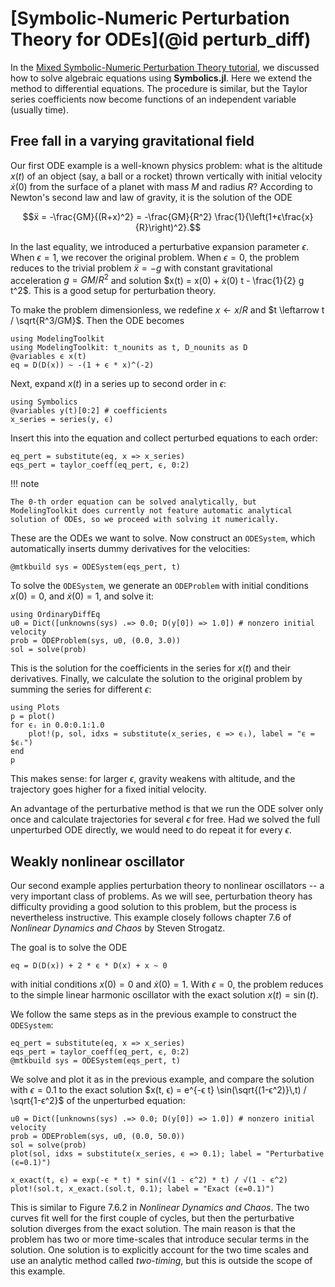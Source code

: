 # [Symbolic-Numeric Perturbation Theory for ODEs](@id perturb_diff)

In the [Mixed Symbolic-Numeric Perturbation Theory tutorial](https://symbolics.juliasymbolics.org/stable/tutorials/perturbation/), we discussed how to solve algebraic equations using **Symbolics.jl**. Here we extend the method to differential equations. The procedure is similar, but the Taylor series coefficients now become functions of an independent variable (usually time).

## Free fall in a varying gravitational field

Our first ODE example is a well-known physics problem: what is the altitude $x(t)$ of an object (say, a ball or a rocket) thrown vertically with initial velocity $ẋ(0)$ from the surface of a planet with mass $M$ and radius $R$? According to Newton's second law and law of gravity, it is the solution of the ODE

```math
ẍ = -\frac{GM}{(R+x)^2} = -\frac{GM}{R^2} \frac{1}{\left(1+ϵ\frac{x}{R}\right)^2}.
```

In the last equality, we introduced a perturbative expansion parameter $ϵ$. When $ϵ=1$, we recover the original problem. When $ϵ=0$, the problem reduces to the trivial problem $ẍ = -g$ with constant gravitational acceleration $g = GM/R^2$ and solution $x(t) = x(0) + ẋ(0) t - \frac{1}{2} g t^2$. This is a good setup for perturbation theory.

To make the problem dimensionless, we redefine $x \leftarrow x / R$ and $t \leftarrow t / \sqrt{R^3/GM}$. Then the ODE becomes

```@example perturbation
using ModelingToolkit
using ModelingToolkit: t_nounits as t, D_nounits as D
@variables ϵ x(t)
eq = D(D(x)) ~ -(1 + ϵ * x)^(-2)
```

Next, expand $x(t)$ in a series up to second order in $ϵ$:

```@example perturbation
using Symbolics
@variables y(t)[0:2] # coefficients
x_series = series(y, ϵ)
```

Insert this into the equation and collect perturbed equations to each order:

```@example perturbation
eq_pert = substitute(eq, x => x_series)
eqs_pert = taylor_coeff(eq_pert, ϵ, 0:2)
```

!!! note
    
    The 0-th order equation can be solved analytically, but ModelingToolkit does currently not feature automatic analytical solution of ODEs, so we proceed with solving it numerically.

These are the ODEs we want to solve. Now construct an `ODESystem`, which automatically inserts dummy derivatives for the velocities:

```@example perturbation
@mtkbuild sys = ODESystem(eqs_pert, t)
```

To solve the `ODESystem`, we generate an `ODEProblem` with initial conditions $x(0) = 0$, and $ẋ(0) = 1$, and solve it:

```@example perturbation
using OrdinaryDiffEq
u0 = Dict([unknowns(sys) .=> 0.0; D(y[0]) => 1.0]) # nonzero initial velocity
prob = ODEProblem(sys, u0, (0.0, 3.0))
sol = solve(prob)
```

This is the solution for the coefficients in the series for $x(t)$ and their derivatives. Finally, we calculate the solution to the original problem by summing the series for different $ϵ$:

```@example perturbation
using Plots
p = plot()
for ϵᵢ in 0.0:0.1:1.0
    plot!(p, sol, idxs = substitute(x_series, ϵ => ϵᵢ), label = "ϵ = $ϵᵢ")
end
p
```

This makes sense: for larger $ϵ$, gravity weakens with altitude, and the trajectory goes higher for a fixed initial velocity.

An advantage of the perturbative method is that we run the ODE solver only once and calculate trajectories for several $ϵ$ for free. Had we solved the full unperturbed ODE directly, we would need to do repeat it for every $ϵ$.

## Weakly nonlinear oscillator

Our second example applies perturbation theory to nonlinear oscillators -- a very important class of problems. As we will see, perturbation theory has difficulty providing a good solution to this problem, but the process is nevertheless instructive. This example closely follows chapter 7.6 of *Nonlinear Dynamics and Chaos* by Steven Strogatz.

The goal is to solve the ODE

```@example perturbation
eq = D(D(x)) + 2 * ϵ * D(x) + x ~ 0
```

with initial conditions $x(0) = 0$ and $ẋ(0) = 1$. With $ϵ = 0$, the problem reduces to the simple linear harmonic oscillator with the exact solution $x(t) = \sin(t)$.

We follow the same steps as in the previous example to construct the `ODESystem`:

```@example perturbation
eq_pert = substitute(eq, x => x_series)
eqs_pert = taylor_coeff(eq_pert, ϵ, 0:2)
@mtkbuild sys = ODESystem(eqs_pert, t)
```

We solve and plot it as in the previous example, and compare the solution with $ϵ=0.1$ to the exact solution $x(t, ϵ) = e^{-ϵ t} \sin(\sqrt{(1-ϵ^2)}\,t) / \sqrt{1-ϵ^2}$ of the unperturbed equation:

```@example perturbation
u0 = Dict([unknowns(sys) .=> 0.0; D(y[0]) => 1.0]) # nonzero initial velocity
prob = ODEProblem(sys, u0, (0.0, 50.0))
sol = solve(prob)
plot(sol, idxs = substitute(x_series, ϵ => 0.1); label = "Perturbative (ϵ=0.1)")

x_exact(t, ϵ) = exp(-ϵ * t) * sin(√(1 - ϵ^2) * t) / √(1 - ϵ^2)
plot!(sol.t, x_exact.(sol.t, 0.1); label = "Exact (ϵ=0.1)")
```

This is similar to Figure 7.6.2 in *Nonlinear Dynamics and Chaos*. The two curves fit well for the first couple of cycles, but then the perturbative solution diverges from the exact solution. The main reason is that the problem has two or more time-scales that introduce secular terms in the solution. One solution is to explicitly account for the two time scales and use an analytic method called *two-timing*, but this is outside the scope of this example.
